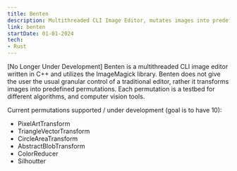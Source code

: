 ```yaml
---
title: Benten
description: Multithreaded CLI Image Editor, mutates images into predefined variations
link: benten
startDate: 01-01-2024
tech: 
- Rust
---
```

\[No Longer Under Development\] Benten is a multithreaded CLI image editor
written in C++ and utilizes the ImageMagick library. Benten does not give the
user the usual granular control of a traditional editor, rather it transforms
images into predefined permutations. Each permutation is a testbed for
different algorithms, and computer vision tools.

Current permutations supported / under development (goal is to have 10):

- PixelArtTransform
- TriangleVectorTransform
- CircleAreaTransform
- AbstractBlobTransform
- ColorReducer
- Silhoutter
